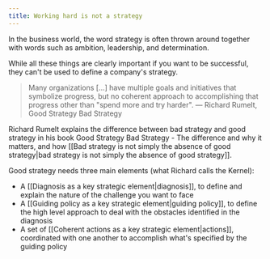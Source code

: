 ```yaml
---
title: Working hard is not a strategy
---
```


In the business world, the word strategy is often thrown around together with words such as ambition, leadership, and determination.

While all these things are clearly important if you want to be successful, they can't be used to define a company's strategy.

  > Many organizations [...] have multiple goals and initiatives that symbolize progress, but no coherent approach to accomplishing that progress other than "spend more and try harder".
  >  — Richard Rumelt, Good Strategy Bad Strategy 

Richard Rumelt explains the difference between bad strategy and good strategy in his book Good Strategy Bad Strategy - The difference and why it matters, and how [[Bad strategy is not simply the absence of good strategy|bad strategy is not simply the absence of good strategy]].

Good strategy needs three main elements (what Richard calls the Kernel):

- A [[Diagnosis as a key strategic element|diagnosis]], to define and explain the nature of the challenge you want to face
- A [[Guiding policy as a key strategic element|guiding policy]], to define the high level approach to deal with the obstacles identified in the diagnosis
- A set of [[Coherent actions as a key strategic element|actions]], coordinated with one another to accomplish what's specified by the guiding policy